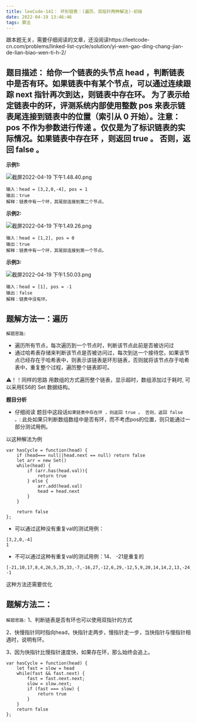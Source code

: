 ```yaml
---
title: leeCode-141： 环形链表：(遍历、双指针两种解法)-初级
date: 2022-04-19 13:46:46
tags: 算法
---
```


<meta name="referrer" content="no-referrer"/>

跟本题无关，需要仔细阅读的文章，还没阅读https://leetcode-cn.com/problems/linked-list-cycle/solution/yi-wen-gao-ding-chang-jian-de-lian-biao-wen-ti-h-2/

## 题目描述： 给你一个链表的头节点 head ，判断链表中是否有环。如果链表中有某个节点，可以通过连续跟踪 next 指针再次到达，则链表中存在环。 为了表示给定链表中的环，评测系统内部使用整数 pos 来表示链表尾连接到链表中的位置（索引从 0 开始）。注意：pos 不作为参数进行传递 。仅仅是为了标识链表的实际情况。如果链表中存在环 ，则返回 true 。 否则，返回 false 。

**示例1:**

![截屏2022-04-19 下午1.48.40.png](https://upload-images.jianshu.io/upload_images/11846892-8cb2d705d4b16b92.png?imageMogr2/auto-orient/strip%7CimageView2/2/w/1240)

```
输入：head = [3,2,0,-4], pos = 1
输出：true
解释：链表中有一个环，其尾部连接到第二个节点。
```
**示例2:**

![截屏2022-04-19 下午1.49.26.png](https://upload-images.jianshu.io/upload_images/11846892-9f90c37384264ea5.png?imageMogr2/auto-orient/strip%7CimageView2/2/w/1240)
```
输入：head = [1,2], pos = 0
输出：true
解释：链表中有一个环，其尾部连接到第一个节点。
```

**示例3:**

![截屏2022-04-19 下午1.50.03.png](https://upload-images.jianshu.io/upload_images/11846892-c7c76142d1af2a3d.png?imageMogr2/auto-orient/strip%7CimageView2/2/w/1240)
```
输入：head = [1], pos = -1
输出：false
解释：链表中没有环。
```


## 题解方法一：遍历


`解题思路:`
* 遍历所有节点，每次遍历到一个节点时，判断该节点此前是否被访问过
* 通过哈希表存储来判断该节点是否被访问过，每次到达一个接待您，如果该节点已经存在于哈希表中，则表示该链表是环形链表，否则就将该节点存于哈希表中，重复整个过程，遍历整个链表即可。

⚠️！！同样的思路 用数组的方式遍历整个链表，显示超时，数组添加过于耗时, 可以采用ES6的 Set 数据结构。

**题目分析**

* 仔细阅读 题目中这段话`如果链表中存在环 ，则返回 true 。 否则，返回 false 。`: 此处如果只判断数组数组中是否有环，而不考虑pos的位置，则只能通过一部分测试用例。

以这种解法为例
```
var hasCycle = function(head) {
    if (head=== null||head.next == null) return false
    let arr = new Set()
    while(head) {
        if (arr.has(head.val)){
            return true
        } else {
            arr.add(head.val)
            head = head.next
        }
    }
    
    return false
};
```

* 可以通过这种没有重复val的测试用例：
```
[3,2,0,-4]
1
```
* 不可以通过这种有重复val的测试用例：14、 -21是重复的
```
[-21,10,17,8,4,26,5,35,33,-7,-16,27,-12,6,29,-12,5,9,20,14,14,2,13,-24,21,23,-21,5]
-1
```


这种方法还需要优化

## 题解方法二：


`解题思路:`
1、判断链表是否有环也可以使用双指针的方式

2、快慢指针同时指向head，快指针走两步，慢指针走一步，当快指针与慢指针相遇时，说明有环。

3、因为快指针比慢指针速度快，如果存在环，那么始终会追上。

```
var hasCycle = function(head) {
    let fast = slow = head
    while(fast && fast.next) {
        fast = fast.next.next;
        slow = slow.next;
        if (fast === slow) {
            return true
        }
    }
    return false
};
```











